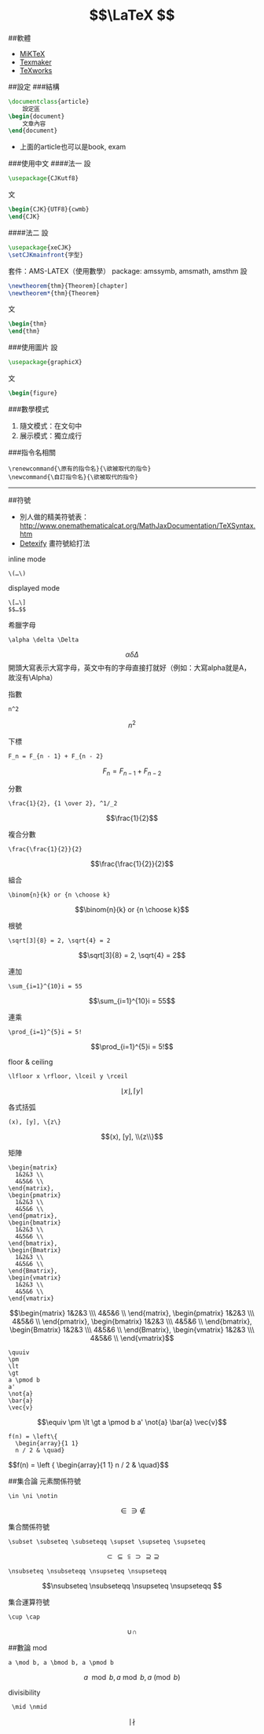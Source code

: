 # $$\LaTeX $$

##軟體
* [MiKTeX](http://miktex.org/)
* [Texmaker](http://www.xm1math.net/texmaker/)
* [TeXworks](https://www.tug.org/texworks/)

##設定
###結構
```tex
\documentclass{article}
    設定區
\begin{document}
    文章內容
\end{document}
```

* 上面的article也可以是book, exam

###使用中文
####法一
設
```tex
\usepackage{CJKutf8}
```

文
```tex
\begin{CJK}{UTF8}{cwmb}
\end{CJK}
```

####法二
設
```tex
\usepackage{xeCJK}
\setCJKmainfront{字型}
```

套件：AMS-LATEX（使用數學）
package: amssymb, amsmath, amsthm
設
```tex
\newtheorem{thm}{Theorem}[chapter]
\newtheorem*{thm}{Theorem}
```

文
```tex
\begin{thm}
\end{thm}
```

###使用圖片
設
```tex
\usepackage{graphicX}
```

文
```tex
\begin{figure}
```

###數學模式
1. 隨文模式：在文句中
2. 展示模式：獨立成行

###指令名相關
```
\renewcommand{\原有的指令名}{\欲被取代的指令}
\newcommand{\自訂指令名}{\欲被取代的指令}
```

-----
  
##符號
* 別人做的精美符號表：<http://www.onemathematicalcat.org/MathJaxDocumentation/TeXSyntax.htm>
* [Detexify](http://detexify.kirelabs.org/classify.html) 畫符號給打法

inline mode
```
\(…\)
```
  
displayed mode
```
\[…\]
$$…$$
```
  
希臘字母
```
\alpha \delta \Delta
```
$$\alpha \delta \Delta$$
開頭大寫表示大寫字母，英文中有的字母直接打就好（例如：大寫alpha就是A，故沒有\Alpha）
  
指數
```
n^2
```
$$n^2$$
  
下標
```
F_n = F_{n - 1} + F_{n - 2}
```
$$F_n = F_{n - 1} + F_{n - 2}$$
  
分數
```
\frac{1}{2}, {1 \over 2}, ^1/_2
```
$$\frac{1}{2}$$
  
複合分數
```
\frac{\frac{1}{2}}{2}
```
$$\frac{\frac{1}{2}}{2}$$
  
組合
```
\binom{n}{k} or {n \choose k}
```
$$\binom{n}{k} or {n \choose k}$$
  
根號
```
\sqrt[3]{8} = 2, \sqrt{4} = 2
```
$$\sqrt[3]{8} = 2, \sqrt{4} = 2$$
  
連加
```
\sum_{i=1}^{10}i = 55
```
$$\sum_{i=1}^{10}i = 55$$
  
連乘
```
\prod_{i=1}^{5}i = 5!
```
$$\prod_{i=1}^{5}i = 5!$$
  
floor & ceiling
```
\lfloor x \rfloor, \lceil y \rceil
```
$$\lfloor x \rfloor, \lceil y \rceil$$
  
各式括弧
```
(x), [y], \{z\}
```
$$(x), [y], \\{z\\}$$
  
矩陣
```
\begin{matrix}
  1&2&3 \\
  4&5&6 \\
\end{matrix},
\begin{pmatrix}
  1&2&3 \\
  4&5&6 \\
\end{pmatrix},
\begin{bmatrix}
  1&2&3 \\
  4&5&6 \\
\end{bmatrix},
\begin{Bmatrix}
  1&2&3 \\
  4&5&6 \\
\end{Bmatrix},
\begin{vmatrix}
  1&2&3 \\
  4&5&6 \\
\end{vmatrix}
```
$$\begin{matrix}
  1&2&3 \\\
  4&5&6 \\
\end{matrix},
\begin{pmatrix}
  1&2&3 \\\
  4&5&6 \\
\end{pmatrix},
\begin{bmatrix}
  1&2&3 \\\
  4&5&6 \\
\end{bmatrix},
\begin{Bmatrix}
  1&2&3 \\\
  4&5&6 \\
\end{Bmatrix},
\begin{vmatrix}
  1&2&3 \\\
  4&5&6 \\
\end{vmatrix}$$
  
```
\quuiv
\pm
\lt
\gt
a \pmod b
a'
\not{a}
\bar{a}
\vec{v}
```
$$\equiv
\pm
\lt
\gt
a \pmod b
a'
\not{a}
\bar{a}
\vec{v}$$
  
```
f(n) = \left\{
  \begin{array}{1 1}
  n / 2 & \quad}
```
$$f(n) = \left \{
  \begin{array}{1 1}
  n / 2 & \quad}$$
  
##集合論
元素關係符號
```
\in \ni \notin
```

$$\in \ni \notin$$

集合關係符號
```
\subset \subseteq \subseteqq \supset \supseteq \supseteq
```
$$\subset \subseteq \subseteqq \supset \supseteq \supseteq $$

```
\nsubseteq \nsubseteqq \nsupseteq \nsupseteqq
```
$$\nsubseteq \nsubseteqq \nsupseteq \nsupseteqq $$


集合運算符號
```
\cup \cap
```
$$\cup \cap $$

##數論
mod
```
a \mod b, a \bmod b, a \pmod b
```
$$
a \mod b , a \bmod b , a \pmod b
$$

divisibility
```
 \mid \nmid
```
$$
\mid \nmid
$$
